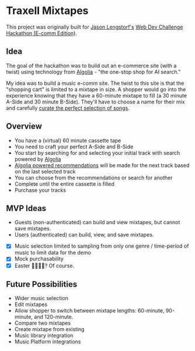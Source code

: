 # Traxell Mixtapes

This project was originally built for [Jason Lengstorf's](https://www.learnwithjason.dev/) [Web Dev Challenge Hackathon (E-comm Edition)](https://www.learnwithjason.dev/blog/web-dev-challenge-hackathon-algolia).

## Idea

The goal of the hackathon was to build out an e-commerce site (with a twist) using technology from [Algolia](https://www.algolia.com/) - "the one-stop shop for AI search."

My idea was to build a music e-comm site. The twist to this site is that the "shopping cart" is limited to a mixtape in size. A shopper would go into the experience knowing that they have a 60-minute mixtape to fill (a 30 minute A-Side and 30 minute B-Side). They'll have to choose a name for their mix and carefully [curate the perfect selection of songs](https://www.youtube.com/watch?v=wV7ORIKMCa8&t=26s).

## Overview

- You have a (virtual) 60 minute cassette tape
- You need to craft your perfect A-Side and B-Side
- You start by searching for and selecting your initial track with search powered by [Algolia](https://www.algolia.com/doc/)
- [Algolia powered recommendations](https://www.algolia.com/doc/guides/algolia-recommend/overview/) will be made for the next track based on the last selected track
- You can choose from the recommendations or search for another
- Complete until the entire cassette is filled
- Purchase your tracks

## MVP Ideas

- Guests (non-authenticated) can build and view mixtapes, but cannot save mixtapes.
- Users (authenticated) can build, view, and save mixtapes.
- [x] Music selection limited to sampling from only one genre / time-period of music to limit data for the demo
- [x] Mock purchasability
- [x] Easter 🥚🥚🥚🥚? Of course.

## Future Possibilities

- Wider music selection
- Edit mixtapes
- Allow shopper to switch between mixtape lengths: 60-minute, 90-minute, and 120-minute.
- Compare two mixtapes
- Create mixtape from existing
- Music library integration
- Music Platform integrations
